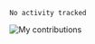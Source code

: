 <!--START_SECTION:waka-->

```text
No activity tracked
```

<!--END_SECTION:waka-->
<img src="https://github-readme-streak-stats.herokuapp.com/?user=pahas&theme=white" alt="My contributions" />
